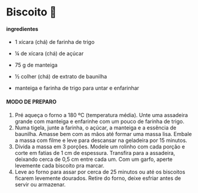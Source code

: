 # Biscoito :cookie:

#### ingredientes

- 1 xícara (chá) de farinha de trigo

- ¼ de xícara (chá) de açúcar

- 75 g de manteiga

- ½ colher (chá) de extrato de baunilha

- manteiga e farinha de trigo para untar e enfarinhar

  

#### MODO DE PREPARO

1. Pré aqueça o forno a 180 ºC (temperatura média). Unte uma assadeira grande com manteiga e enfarinhe com um pouco de farinha de trigo. 
2. Numa tigela, junte a farinha, o açúcar, a manteiga e a essência de baunilha. Amasse bem com as mãos até formar uma massa lisa. Embale a massa com filme e leve para descansar na geladeira por 15 minutos. 
3. Divida a massa em 3 porções. Modele um rolinho com cada porção e corte em fatias de 1 cm de espessura. Transfira para a assadeira, deixando cerca de 0,5 cm entre cada um. Com um garfo, aperte levemente cada biscoito pra marcar. 
4. Leve ao forno para assar por cerca de 25 minutos ou até os biscoitos ficarem levemente dourados. Retire do forno, deixe esfriar antes de servir ou armazenar.

